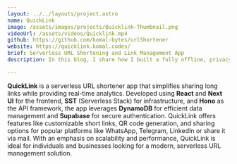 ```yaml
---
layout: ../../layouts/project.astro
name: QuickLink
image: /assets/images/projects/Quicklink-Thumbnail.png
videoUrl: /assets/videos/Quicklink.mp4
github: https://github.com/komal-bytes/urlShortener
website: https://quicklink.komal.codes/
brief: Serverless URL Shortening and Link Management App
description: In this blog, I share how I built a fully offline, privacy-first habit tracker app using React, Dexie.js, and Vite PWA. Explore the process of managing habit data locally, creating custom scheduling, and providing a seamless offline experience for users.

---
```


<div class="my-1"></div>

**QuickLink** is a serverless URL shortener app that simplifies sharing long links while providing real-time analytics. Developed using **React** and **Next UI** for the frontend, **SST** (Serverless Stack) for infrastructure, and **Hono** as the API framework, the app leverages **DynamoDB** for efficient data management and **Supabase** for secure authentication. QuickLink offers features like customizable short links, QR code generation, and sharing options for popular platforms like WhatsApp,  Telegram, LinkedIn or share it via mail. With an emphasis on scalability and performance, QuickLink is ideal for individuals and businesses looking for a modern, serverless URL management solution.  